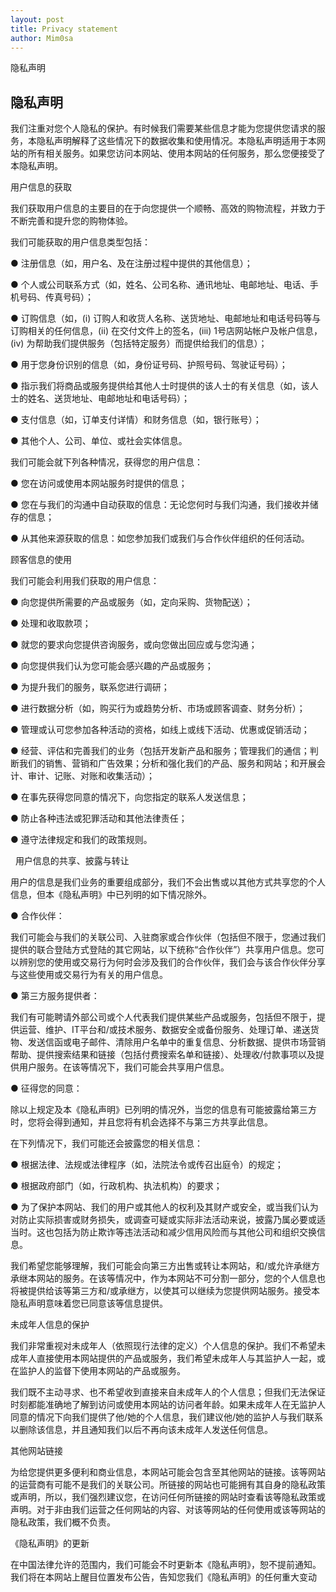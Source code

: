 ```yaml
---
layout: post
title: Privacy statement
author: Mim0sa
---
```


隐私声明

## 隐私声明

我们注重对您个人隐私的保护。有时候我们需要某些信息才能为您提供您请求的服务，本隐私声明解释了这些情况下的数据收集和使用情况。本隐私声明适用于本网站的所有相关服务。如果您访问本网站、使用本网站的任何服务，那么您便接受了本隐私声明。

用户信息的获取

我们获取用户信息的主要目的在于向您提供一个顺畅、高效的购物流程，并致力于不断完善和提升您的购物体验。

我们可能获取的用户信息类型包括：

● 注册信息（如，用户名、及在注册过程中提供的其他信息）；

● 个人或公司联系方式（如，姓名、公司名称、通讯地址、电邮地址、电话、手机号码、传真号码）；

● 订购信息（如，(i) 订购人和收货人名称、送货地址、电邮地址和电话号码等与订购相关的任何信息，(ii) 在交付文件上的签名，(iii) 1号店网站帐户及帐户信息，(iv) 为帮助我们提供服务（包括特定服务）而提供给我们的信息）；

● 用于您身份识别的信息（如，身份证号码、护照号码、驾驶证号码）；

● 指示我们将商品或服务提供给其他人士时提供的该人士的有关信息（如，该人士的姓名、送货地址、电邮地址和电话号码）；

● 支付信息（如，订单支付详情）和财务信息（如，银行账号）；

● 其他个人、公司、单位、或社会实体信息。

我们可能会就下列各种情况，获得您的用户信息：

● 您在访问或使用本网站服务时提供的信息；

● 您在与我们的沟通中自动获取的信息：无论您何时与我们沟通，我们接收并储存的信息；

● 从其他来源获取的信息：如您参加我们或我们与合作伙伴组织的任何活动。


顾客信息的使用

我们可能会利用我们获取的用户信息：

● 向您提供所需要的产品或服务（如，定向采购、货物配送）；

● 处理和收取款项；

● 就您的要求向您提供咨询服务，或向您做出回应或与您沟通；

● 向您提供我们认为您可能会感兴趣的产品或服务；

● 为提升我们的服务，联系您进行调研；

● 进行数据分析（如，购买行为或趋势分析、市场或顾客调查、财务分析）；

● 管理或认可您参加各种活动的资格，如线上或线下活动、优惠或促销活动；

● 经营、评估和完善我们的业务（包括开发新产品和服务；管理我们的通信；判断我们的销售、营销和广告效果；分析和强化我们的产品、服务和网站；和开展会计、审计、记账、对账和收集活动）； 

● 在事先获得您同意的情况下，向您指定的联系人发送信息；

● 防止各种违法或犯罪活动和其他法律责任；

● 遵守法律规定和我们的政策规则。

 
用户信息的共享、披露与转让

用户的信息是我们业务的重要组成部分，我们不会出售或以其他方式共享您的个人信息，但本《隐私声明》中已列明的如下情况除外。

● 合作伙伴：

我们可能会与我们的关联公司、入驻商家或合作伙伴（包括但不限于，您通过我们提供的联合登陆方式登陆的其它网站，以下统称“合作伙伴”）共享用户信息。您可以辨别您的使用或交易行为何时会涉及我们的合作伙伴，我们会与该合作伙伴分享与这些使用或交易行为有关的用户信息。

● 第三方服务提供者：

我们有可能聘请外部公司或个人代表我们提供某些产品或服务，包括但不限于，提供运营、维护、IT平台和/或技术服务、数据安全或备份服务、处理订单、递送货物、发送信函或电子邮件、清除用户名单中的重复信息、分析数据、提供市场营销帮助、提供搜索结果和链接（包括付费搜索名单和链接）、处理收/付款事项以及提供用户服务。在该等情况下，我们可能会共享用户信息。

● 征得您的同意：

除以上规定及本《隐私声明》已列明的情况外，当您的信息有可能披露给第三方时，您将会得到通知，并且您将有机会选择不与第三方共享此信息。

在下列情况下，我们可能还会披露您的相关信息：

● 根据法律、法规或法律程序（如，法院法令或传召出庭令）的规定；

● 根据政府部门（如，行政机构、执法机构）的要求；

● 为了保护本网站、我们的用户或其他人的权利及其财产或安全，或当我们认为对防止实际损害或财务损失，或调查可疑或实际非法活动来说，披露乃属必要或适当时。这也包括为防止欺诈等违法活动和减少信用风险而与其他公司和组织交换信息。

我们希望您能够理解，我们可能会向第三方出售或转让本网站，和/或允许承继方承继本网站的服务。在该等情况中，作为本网站不可分割一部分，您的个人信息也将被提供给该等第三方和/或承继方，以使其可以继续为您提供网站服务。接受本隐私声明意味着您已同意该等信息提供。

未成年人信息的保护

我们非常重视对未成年人（依照现行法律的定义）个人信息的保护。我们不希望未成年人直接使用本网站提供的产品或服务，我们希望未成年人与其监护人一起，或在监护人的监督下使用本网站的产品或服务。

我们既不主动寻求、也不希望收到直接来自未成年人的个人信息；但我们无法保证时刻都能准确地了解到访问或使用本网站的访问者年龄。如果未成年人在无监护人同意的情况下向我们提供了他/她的个人信息，我们建议他/她的监护人与我们联系以删除该信息，并且通知我们以后不再向该未成年人发送任何信息。

其他网站链接

为给您提供更多便利和商业信息，本网站可能会包含至其他网站的链接。该等网站的运营商有可能不是我们的关联公司。所链接的网站也可能拥有其自身的隐私政策或声明，所以，我们强烈建议您，在访问任何所链接的网站时查看该等隐私政策或声明。对于非由我们运营之任何网站的内容、对该等网站的任何使用或该等网站的隐私政策，我们概不负责。

《隐私声明》的更新

在中国法律允许的范围内，我们可能会不时更新本《隐私声明》，恕不提前通知。我们将在本网站上醒目位置发布公告，告知您我们《隐私声明》的任何重大变动

